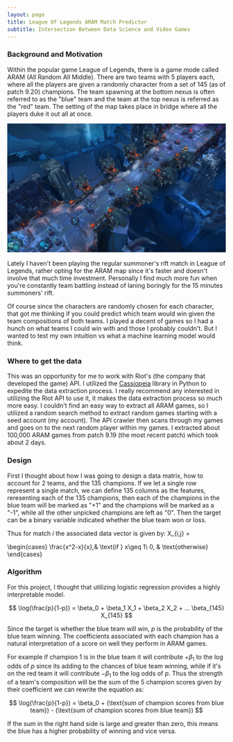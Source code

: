 ```yaml
---
layout: page
title: League Of Legends ARAM Match Predictor
subtitle: Intersection Between Data Science and Video Games 
---
```



### Background and Motivation

Within the popular game League of Legends, there is a game mode called ARAM (All Random All Middle). There are two teams with 5 players each, where all the players are given a randomly character from a set of 145 (as of patch 9.20) champions.  The team spawning at the bottom nexus is often referred to as the "blue" team and the team at the top nexus is referred as the "red" team.  The setting of the map takes place in bridge where all the players duke it out all at once. 

![GitHub Logo](/img/aram.jpg)


Lately I haven't been playing the regular summoner's rift match in League of Legends, rather opting for the ARAM map since it's faster and doesn't involve that much time investment.  Personally I find much more fun when you're constantly team battling instead of laning boringly for the 15 minutes summoners' rift. 

Of course since the characters are randomly chosen for each character, that got me thinking if you could predict which team would win given the team compositions of both teams.  I played a decent of games so I had a hunch on what teams I could win with and those I probably couldn't. But I wanted to test my own intuition vs what a machine learning model would think. 

### Where to get the data

This was an opportunity for me to work with Riot's (the company that developed the game) API. I utilized the 
[Cassiopeia](https://github.com/meraki-analytics/cassiopeia) library in Python to expedite the data extraction process. I really recommend any interested in utilizing the Riot API to use it, it makes the data extraction process so much more easy.  I couldn't find an easy way to extract all ARAM games, so I utilized a random search method to extract random games starting with a seed account (my account).  The API crawler then scans through my games and goes on to the next random player within my games.  I extracted about 100,000 ARAM games from patch 9.19 (the most recent patch) which took about 2 days.

### Design

First I thought about how I was going to design a data matrix, how to account for 2 teams, and the 135 champions.  If we let a single row represent a single match, we can define 135 columns as the features, reresenting each of the 135 champions, then each of the champions in the blue team will be marked as "+1" and the champions will be marked as a "-1", while all the other unpicked champions are left as "0".  Then the target can be a binary variable indicated whether the blue team won or loss. 

Thus for match $i$ the associated data vector is given by: X_{i,j} =

\begin{cases}
    \frac{x^2-x}{x},& \text{if } x\geq 1\\
    0,              & \text{otherwise}
\end{cases}

### Algorithm

For this project, I thought that utilizing logistic regression provides a highly interpretable model.

$$ \log(\frac{p}{1-p}) = \beta_0 + \beta_1 X_1 + \beta_2 X_2 + ... \beta_{145} X_{145} $$

Since the target is whether the blue team will win, $p$ is the probability of the blue team winning.  The coefficients associated with each champion has a natural interpretation of a score on well they perform in ARAM games.

For example if champion 1 is in the blue team it will contribute $+\beta_1$ to the log odds of $p$ since its adding to the chances of blue team winning, while if it's on the red team it will contribute $-\beta_1$ to the log odds of $p$. Thus the strength of a team's composition will be the sum of the 5 champion scores given by their coefficient we can rewrite the equation as:

$$ \log(\frac{p}{1-p}) = \beta_0 + (\text{sum of champion scores from blue team}) - (\text{sum of champion scores from blue team})  $$

If the sum in the right hand side is large and greater than zero, this means the blue has a higher probability of winning and vice versa.


